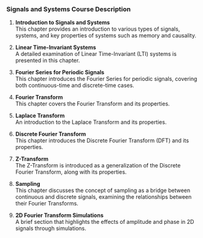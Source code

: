 ### Signals and Systems Course Description

1. **Introduction to Signals and Systems**  
   This chapter provides an introduction to various types of signals, systems, and key properties of systems such as memory and causality.

2. **Linear Time-Invariant Systems**  
   A detailed examination of Linear Time-Invariant (LTI) systems is presented in this chapter.

3. **Fourier Series for Periodic Signals**  
   This chapter introduces the Fourier Series for periodic signals, covering both continuous-time and discrete-time cases.

4. **Fourier Transform**  
   This chapter covers the Fourier Transform and its properties.

5. **Laplace Transform**  
   An introduction to the Laplace Transform and its properties.

6. **Discrete Fourier Transform**  
   This chapter introduces the Discrete Fourier Transform (DFT) and its properties.

7. **Z-Transform**  
   The Z-Transform is introduced as a generalization of the Discrete Fourier Transform, along with its properties.

8. **Sampling**  
   This chapter discusses the concept of sampling as a bridge between continuous and discrete signals, examining the relationships between their Fourier Transforms.

9. **2D Fourier Transform Simulations**  
   A brief section that highlights the effects of amplitude and phase in 2D signals through simulations.
